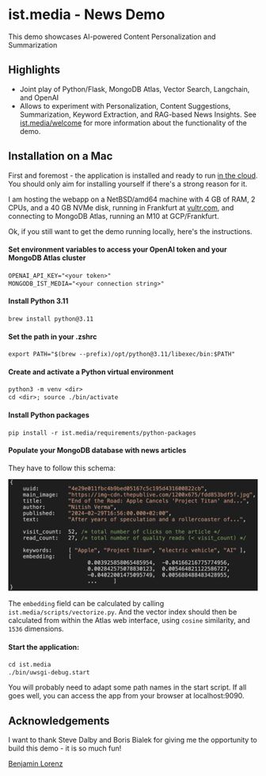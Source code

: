 # ist.media - News Demo
This demo showcases AI-powered Content Personalization and Summarization

## Highlights

- Joint play of Python/Flask, MongoDB Atlas, Vector Search, Langchain, and OpenAI
- Allows to experiment with Personalization, Content Suggestions, Summarization, Keyword Extraction, and RAG-based News Insights. See [ist.media/welcome](https://ist.media/welcome) for more information about the functionality of the demo.

## Installation on a Mac

First and foremost - the application is installed and ready to run [in the cloud](https://ist.media). You should only aim for installing yourself if there's a strong reason for it.

I am hosting the webapp on a NetBSD/amd64 machine with 4 GB of RAM, 2 CPUs, and a 40 GB NVMe disk, running in Frankfurt at [vultr.com](https://vultr.com), and connecting to MongoDB Atlas, running an M10 at GCP/Frankfurt.

Ok, if you still want to get the demo running locally, here's the instructions.

#### Set environment variables to access your OpenAI token and your MongoDB Atlas cluster

```
OPENAI_API_KEY="<your token>"
MONGODB_IST_MEDIA="<your connection string>"
```

#### Install Python 3.11

```
brew install python@3.11
```

#### Set the path in your .zshrc

```
export PATH="$(brew --prefix)/opt/python@3.11/libexec/bin:$PATH"
```

#### Create and activate a Python virtual environment

```
python3 -m venv <dir>
cd <dir>; source ./bin/activate
```

#### Install Python packages

```
pip install -r ist.media/requirements/python-packages
```

#### Populate your MongoDB database with news articles

They have to follow this schema:

![news datamodel](https://github.com/mongodb-industry-solutions/ist.media/blob/main/etc/datamodel.png?raw=true)

The ```embedding``` field can be calculated by calling ```ist.media/scripts/vectorize.py```. And the vector index should then be calculated from within the Atlas web interface, using ```cosine``` similarity, and ```1536``` dimensions.

#### Start the application:

```
cd ist.media
./bin/uwsgi-debug.start
```

You will probably need to adapt some path names in the start script. If all goes well, you can access the app from your browser at localhost:9090.


## Acknowledgements

I want to thank Steve Dalby and Boris Bialek for giving me the opportunity to build this demo - it is so much fun!

[Benjamin Lorenz](https://www.linkedin.com/in/benjaminlorenz/)
